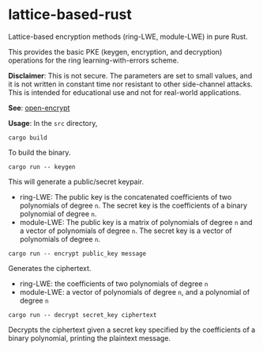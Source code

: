 # lattice-based-rust
Lattice-based encryption methods (ring-LWE, module-LWE) in pure Rust.

This provides the basic PKE (keygen, encryption, and decryption) operations for the ring learning-with-errors scheme.

**Disclaimer**: This is not secure. The parameters are set to small values, and it is not written in constant time nor resistant to other side-channel attacks. This is intended for educational use and not for real-world applications.

**See**: [open-encrypt](https://github.com/jacksonwalters/open-encrypt)

**Usage**: In the `src` directory,

`cargo build`

To build the binary.

`cargo run -- keygen`

This will generate a public/secret keypair. 

- ring-LWE: The public key is the concatenated coefficients of two polynomials of degree `n`. The secret key is the coefficients of a binary polynomial of degree `n`.
- module-LWE: The public key is a matrix of polynomials of degree `n` and a vector of polynomials of degree `n`. The secret key is a vector of polynomials of degree `n`.

`cargo run -- encrypt public_key message`

Generates the ciphertext.

- ring-LWE: the coefficients of two polynomials of degree `n`
- module-LWE: a vector of polynomials of degree `n`, and a polynomial of degree `n`

`cargo run -- decrypt secret_key ciphertext`

Decrypts the ciphertext given a secret key specified by the coefficients of a binary polynomial, printing the plaintext message.
